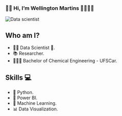 ### 👋🏿 Hi, I’m Wellington Martins 👨🏾‍💻🚀

![Data scientist](https://user-images.githubusercontent.com/68854093/113780351-7811df80-9705-11eb-92cc-f723fb3a17d5.gif)

## Who am I?
- ✍🏿 Data Scientist 🥰.
- 📚 Researcher.
- 👨🏽‍🎓 Bachelor of Chemical Engineering - UFSCar.

## Skills 💻
- 🐍 Python.
- 🧮 Power BI.
- 🔮 Machine Learning.
- 📊 Data Visualization.
<!---
wellingtonm19/wellingtonm19 is a ✨ special ✨ repository because its `README.md` (this file) appears on your GitHub profile.
You can click the Preview link to take a look at your changes.
--->

